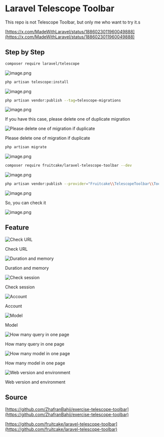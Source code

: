 # Laravel Telescope Toolbar

This repo is not Telescope Toolbar, but only me who want to try it.s

[https://x.com/MadeWithLaravel/status/1886023011960049888](https://x.com/MadeWithLaravel/status/1886023011960049888)

## Step by Step

```bash
composer require laravel/telescope
```

![image.png](readme-img//image.png)

```bash
php artisan telescope:install
```

![image.png](readme-img//image%201.png)

```bash
php artisan vendor:publish --tag=telescope-migrations
```

![image.png](readme-img//image%202.png)

If you have this case, please delete one of duplicate migration

![Please delete one of migration if duplicate](readme-img//image%203.png)

Please delete one of migration if duplicate

```bash
php artisan migrate
```

![image.png](readme-img//image%204.png)

```bash
composer require fruitcake/laravel-telescope-toolbar --dev
```

![image.png](readme-img//image%205.png)

```bash
php artisan vendor:publish --provider="Fruitcake\\TelescopeToolbar\\ToolbarServiceProvider"
```

![image.png](readme-img//image%206.png)

So, you can check it

![image.png](readme-img//image%207.png)

## Feature

![Check URL](readme-img//image%208.png)

Check URL

![Duration and memory](readme-img//image%209.png)

Duration and memory

![Check session](readme-img//image%2010.png)

Check session

![Account](readme-img//image%2011.png)

Account

![Model](readme-img//image%2012.png)

Model

![How many query in one page](readme-img//image%2013.png)

How many query in one page

![How many model in one page](readme-img//image%2014.png)

How many model in one page

![Web version and environment](readme-img//image%2015.png)

Web version and environment

## Source

[https://github.com/ZhafranBahij/exercise-telescope-toolbar](https://github.com/ZhafranBahij/exercise-telescope-toolbar)

[https://github.com/fruitcake/laravel-telescope-toolbar](https://github.com/fruitcake/laravel-telescope-toolbar)
